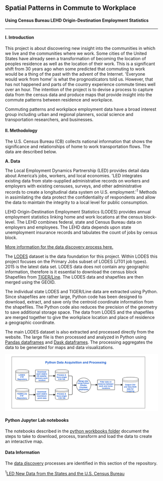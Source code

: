 ## Spatial Patterns in Commute to Workplace
#### Using Census Bureau LEHD Origin-Destination Employment Statistics
****

#### I. Introduction  

This project is about discovering new insight into the communities in which we live and the communities where we work. Some cities of the United States have already seen a transformation of becoming the location of peoples residence as well as the location of their work. This is a significant shift from 30 years ago when some predicted that commuting to work would be a thing of the past with the advent of the Internet. 'Everyone would work from home' is what the prognosticators told us. However, that has not happened and parts of the country experience commute times well over an hour. The intention of the project is to devise a process to capture data from the census data and produce maps that provide insight into the commute patterns between residence and workplace. 

Commuting patterns and workplace employment data have a broad interest group including urban and regional planners, social science and transportation researchers, and businesses. 

#### II. Methodology  
 The U.S. Census Bureau (CB) collects national information that shows the significance and relationships of home to work transportation flows. The data are described below.

__A. Data__   

The Local Employment Dynamics Partnership (LED) provides detail data about America’s jobs, workers, and local economies. 'LED integrates existing data from state-supplied administrative records on workers and employers with existing censuses, surveys, and other administrative records to create a longitudinal data system on U.S. employment.'<sup>1</sup> Methods in assimilating the data protect the confidentiality of respondents and allow the data to maintain the integrity to a local level for public consumption.    

LEHD Origin-Destination Employment Statistics (LODES) provides annual employment statistics linking home and work locations at the census block-level. The LEHD combines federal, state and Census Bureau data on employers and employees. The LEHD data depends upon state unemployment insurance records and tabulates the count of jobs by census block.  

[More information for the data discovery process here.](./data-discovery/README.md)

The [LODES](https://lehd.ces.census.gov/data/#lodes) dataset is the data foundation for this project.  Within LODES this project focuses on the Primary Jobs subset of LODES (JT01 job types). 2015 is the latest data set.  LODES data does not contain any geographic information, therefore is it essential to download the census block Shapefiles from [TIGER/Line](https://www.census.gov/geo/maps-data/data/tiger-line.html). The LODES data and shapefiles are then merged using the GEOID.  

The individual state LODES and TIGER/Line data are extracted using Python. Since shapefiles are rather large, Python code has been designed to download, extract, and save only the centroid coordinate information from the shapefiles. The Python code also reduces the precision of the geometry to save additional storage space. The data from LODES and the shapefiles are merged together to give the workplace location and place of residence a geographic coordinate.

The main LODES dataset is also extracted and processed directly from the website. The large file is then processed and analyzed in Python using [Pandas dataframes](https://en.wikipedia.org/wiki/Pandas_(software)) and [Dask dataframes](http://docs.dask.org/en/latest/dataframe.html).  The processing aggregates the data to be generated for maps and data visualizations.  

![](./images/data_process_flow.png)

#### Python Jupyter Lab notebooks 

The notebooks described in the [python workbooks folder](./python-workbooks/README.md) document the steps to take to download, process, transform and load the data to create an interactive map.

#### Data Information
The [data discovery](./data-discovery/README.md) processes are identified in this section of the repository.


<sup>1</sup>[LED New Data from the States and the U.S. Census Bureau](https://lehd.ces.census.gov/doc/LEDonepager.pdf)

